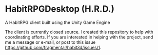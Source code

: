 HabitRPGDesktop (H.R.D.)
=======

A HabitRPG client built using the Unity Game Engine

The client is currently closed source.  I created this repository to help with coordinating efforts.  If you are interested in helping with the project, send me a message or e-mail, or post to this issue https://github.com/fragmental/habit3d/issues/1.
